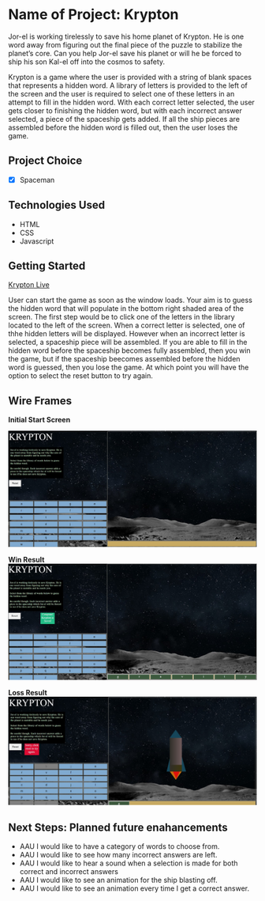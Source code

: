 
# Name of Project: Krypton
Jor-el is working tirelessly to save his home planet of Krypton. He is one word away from figuring out the final piece of the puzzle to stabilize the planet’s core. Can you help Jor-el save his planet or will he be forced to ship his son Kal-el off into the cosmos to safety.

Krypton is a game where the user is provided with a string of blank spaces that represents a hidden word. A library of letters is provided to the left of the screen and the user is required to select one of these letters in an attempt to fill in the hidden word. With each correct letter selected, the user gets closer to finishing the hidden word, but with each incorrect answer selected, a piece of the spaceship gets added. If all the ship pieces are assembled before the hidden word is filled out, then the user loses the game. 

## Project Choice 
- [x] Spaceman

## Technologies Used
- HTML
- CSS
- Javascript

## Getting Started
[Krypton Live ](https://moses-dev-23.github.io/Krypton-Project/)

 User can start the game as soon as the window loads. Your aim is to guess the hidden word that will populate in the bottom right shaded area of the screen. The first step would be to click one of the letters in the library located to the left of the screen. When a correct letter is selected, one of thhe hidden letters will be displayed. However when an incorrect letter is selected, a spaceship piece will be assembled. If you are able to fill in the hidden word before the spaceship becomes fully assembled, then you win the game, but if the spaceship beecomes assembled before the hidden word is guessed, then you lose the game. At which point you will have the option to select the reset button to try again. 

## Wire Frames
**Initial Start Screen**

![Initial Start Screen](https://github.com/moses-dev-23/Krypton-Project/blob/main/assets/Screenshot%201%20-%20Start.jpg)

**Win Result**
![Win Result](https://github.com/moses-dev-23/Krypton-Project/blob/main/assets/Screenshot%202%20-%20win.jpg)

**Loss Result**
![Loss Result](https://github.com/moses-dev-23/Krypton-Project/blob/main/assets/Screenshot%202%20-%20lose.jpg)

## Next Steps: Planned future enahancements
- AAU I would like to have a category of words to choose from.
- AAU I would like to see how many incorrect answers are left.
- AAU I would like to hear a sound when a selection is made for both correct and incorrect answers
- AAU I would like to see an animation for the ship blasting off.
- AAU I would like to see an animation every time I get a correct answer.
